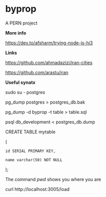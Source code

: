 # byprop
A PERN project

**More info**

https://dev.to/afsharm/trying-node-js-hi3

**Links**

https://github.com/ahmadazizi/iran-cities

https://github.com/arastu/iran


**Useful synatx**

sudo su - postgres

pg_dump postgres > postgres_db.bak

pg_dump -d byprop -t table > table.sql

psql db_development < postgres_db.dump




CREATE TABLE mytable

(

    id SERIAL PRIMARY KEY,

    name varchar(50) NOT NULL

);


The command *pwd* shows you where you are

curl http://localhost:3005/load

